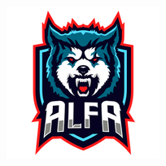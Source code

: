 ![Alt text](/imgs/95c94e32-245b-4146-b86b-f1925ad0c5fe-profile_image-300x300.png?raw=true "Optional Title")